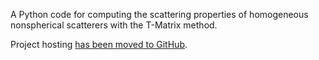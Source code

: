 A Python code for computing the scattering properties of homogeneous nonspherical scatterers with the T-Matrix method.

Project hosting [has been moved to GitHub](https://github.com/jleinonen/pytmatrix).




